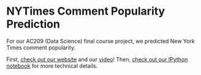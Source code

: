 # NYTimes Comment Popularity Prediction

For our AC209 (Data Science) final course project, we predicted New York Times comment popularity.

First, [check out our website](http://cs109-comment.github.io/NYTimes-Comment-Popularity-Prediction/) and our [video](https://youtu.be/mFjHJQVsTa8)! Then, [check out our IPython notebook](https://github.com/CS109-comment/NYTimes-Comment-Popularity-Prediction/blob/master/IPython%20Process%20Notebook.ipynb) for more technical details.

